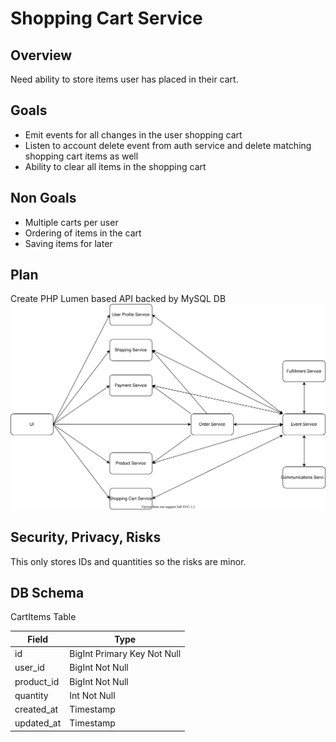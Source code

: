 # Shopping Cart Service

## Overview
Need ability to store items user has placed in their cart.

## Goals
- Emit events for all changes in the user shopping cart
- Listen to account delete event from auth service and delete matching shopping cart items as well
- Ability to clear all items in the shopping cart

## Non Goals
- Multiple carts per user
- Ordering of items in the cart
- Saving items for later

## Plan
Create PHP Lumen based API backed by MySQL DB
![High level overview of the microservice architecture diagram](./high-level-microservices.svg)

## Security, Privacy, Risks
This only stores IDs and quantities so the risks are minor.

## DB Schema
CartItems Table

|Field|Type|
|---|---|
|id|BigInt Primary Key Not Null|
|user_id|BigInt Not Null|
|product_id|BigInt Not Null|
|quantity|Int Not Null|
|created_at|Timestamp|
|updated_at|Timestamp|
